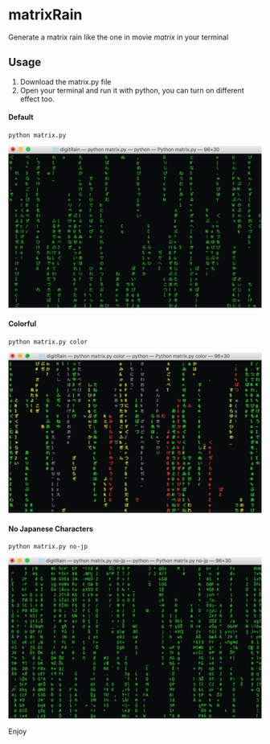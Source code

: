 # matrixRain
Generate a matrix rain like the one in movie _matrix_ in your terminal
## Usage
1. Download the matrix.py file
2. Open your terminal and run it with python, you can turn on different effect too.
#### Default
```shell
python matrix.py
```
<p align="center"><img src="imgs/effect1.png" alt="Default" width=600px>
</p>

#### Colorful
```shell
python matrix.py color
```
<p align="center"><img src="imgs/effect2.png" alt="Colorful" width=600px>
</p>

#### No Japanese Characters
```shell
python matrix.py no-jp
```
<p align="center"><img src="imgs/effect3.png" alt="No-jp" width=600px>
</p>

Enjoy
